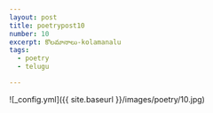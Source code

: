 ```yaml
---
layout: post
title: poetrypost10
number: 10
excerpt: కొలమానాలు-kolamanalu
tags:
  - poetry
  - telugu

---
```




![_config.yml]({{ site.baseurl }}/images/poetry/10.jpg)

